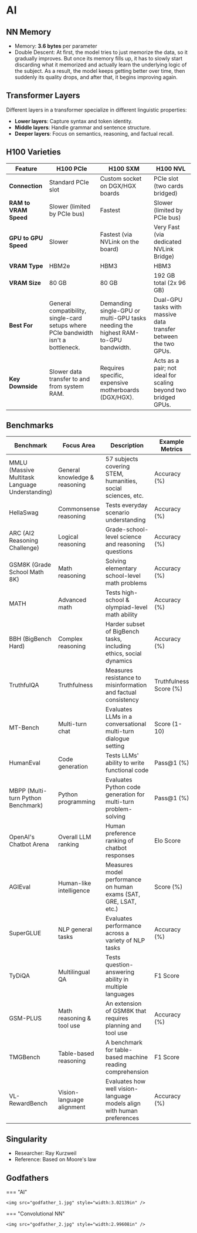 # AI

## NN Memory

- Memory: **3.6 bytes** per parameter
- Double Descent: At first, the model tries to just memorize the data, so it gradually improves. But once its memory fills up, it has to slowly start discarding what it memorized and actually learn the underlying logic of the subject. As a result, the model keeps getting better over time, then suddenly its quality drops, and after that, it begins improving again.

## Transformer Layers

Different layers in a transformer specialize in different linguistic properties:

- **Lower layers**: Capture syntax and token identity.
- **Middle layers**: Handle grammar and sentence structure.
- **Deeper layers**: Focus on semantics, reasoning, and factual recall.

## H100 Varieties

| Feature               | H100 PCIe                                                                          | H100 SXM                                                                          | H100 NVL                                                        |
| --------------------- | ---------------------------------------------------------------------------------- | --------------------------------------------------------------------------------- | --------------------------------------------------------------- |
| **Connection**        | Standard PCIe slot                                                                 | Custom socket on DGX/HGX boards                                                   | PCIe slot (two cards bridged)                                   |
| **RAM to VRAM Speed** | Slower (limited by PCIe bus)                                                       | Fastest                                                                           | Slower (limited by PCIe bus)                                    |
| **GPU to GPU Speed**  | Slower                                                                             | Fastest (via NVLink on the board)                                                 | Very Fast (via dedicated NVLink Bridge)                         |
| **VRAM Type**         | HBM2e                                                                              | HBM3                                                                              | HBM3                                                            |
| **VRAM Size**         | 80 GB                                                                              | 80 GB                                                                             | 192 GB total (2x 96 GB)                                         |
| **Best For**          | General compatibility, single-card setups where PCIe bandwidth isn't a bottleneck. | Demanding single-GPU or multi-GPU tasks needing the highest RAM-to-GPU bandwidth. | Dual-GPU tasks with massive data transfer between the two GPUs. |
| **Key Downside**      | Slower data transfer to and from system RAM.                                       | Requires specific, expensive motherboards (DGX/HGX).                              | Acts as a pair; not ideal for scaling beyond two bridged GPUs.  |

## Benchmarks

| Benchmark                                       | Focus Area                    | Description                                                            | Example Metrics        |
| ----------------------------------------------- | ----------------------------- | ---------------------------------------------------------------------- | ---------------------- |
| MMLU (Massive Multitask Language Understanding) | General knowledge & reasoning | 57 subjects covering STEM, humanities, social sciences, etc.           | Accuracy (%)           |
| HellaSwag                                       | Commonsense reasoning         | Tests everyday scenario understanding                                  | Accuracy (%)           |
| ARC (AI2 Reasoning Challenge)                   | Logical reasoning             | Grade-school-level science and reasoning questions                     | Accuracy (%)           |
| GSM8K (Grade School Math 8K)                    | Math reasoning                | Solving elementary school-level math problems                          | Accuracy (%)           |
| MATH                                            | Advanced math                 | Tests high-school & olympiad-level math ability                        | Accuracy (%)           |
| BBH (BigBench Hard)                             | Complex reasoning             | Harder subset of BigBench tasks, including ethics, social dynamics     | Accuracy (%)           |
| TruthfulQA                                      | Truthfulness                  | Measures resistance to misinformation and factual consistency          | Truthfulness Score (%) |
| MT-Bench                                        | Multi-turn chat               | Evaluates LLMs in a conversational multi-turn dialogue setting         | Score (1-10)           |
| HumanEval                                       | Code generation               | Tests LLMs' ability to write functional code                           | Pass@1 (%)             |
| MBPP (Multi-turn Python Benchmark)              | Python programming            | Evaluates Python code generation for multi-turn problem-solving        | Pass@1 (%)             |
| OpenAI's Chatbot Arena                          | Overall LLM ranking           | Human preference ranking of chatbot responses                          | Elo Score              |
| AGIEval                                         | Human-like intelligence       | Measures model performance on human exams (SAT, GRE, LSAT, etc.)       | Score (%)              |
| SuperGLUE                                       | NLP general tasks             | Evaluates performance across a variety of NLP tasks                    | Accuracy (%)           |
| TyDiQA                                          | Multilingual QA               | Tests question-answering ability in multiple languages                 | F1 Score               |
| GSM-PLUS                                        | Math reasoning & tool use     | An extension of GSM8K that requires planning and tool use              | Accuracy (%)           |
| TMGBench                                        | Table-based reasoning         | A benchmark for table-based machine reading comprehension              | F1 Score               |
| VL-RewardBench                                  | Vision-language alignment     | Evaluates how well vision-language models align with human preferences | Accuracy (%)           |

## Singularity

- Researcher: Ray Kurzweil
- Reference: Based on Moore's law

## Godfathers

=== "AI"

    <img src="godfather_1.jpg" style="width:3.02139in" />

=== "Convolutional NN"

    <img src="godfather_2.jpg" style="width:2.99608in" />
